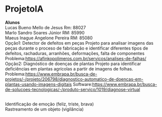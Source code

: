 # ProjetoIA

<b>Alunos</b><br>
Lucas Bueno Mello de Jesus Rm: 88027<br>
Marlo Sandro Soares Júnior RM: 85990<br>
Maeus Inague Angelone Pereira RM: 85080<br>
Opção1: Detector de defeitos em peças
Projeto para analisar imagens das peças durante o proceso de fabricação e identificar diferentes tipos de defeitos, rachaduras, arranhões, deformações, falta de componentes
Problema:https://afinkopolimeros.com.br/servicos/analises-de-falhas/
<br>
Opção2: Diagnóstico de doenças de plantas
Projeto para identificar deficiências em plantas agrícolas a partir de imagens de folhas.
Problema:https://www.embrapa.br/busca-de-projetos/-/projeto/206798/diagnostico-automatico-de-doencas-em-plantas-usando-imagens-digitais
Software:https://www.embrapa.br/busca-de-solucoes-tecnologicas/-/produto-servico/1019/diagnose-virtual

<br>
Identificação de emoção (feliz, triste, brava)

<br>
Rastreamento de um objeto (vigilância)
